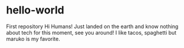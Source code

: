 # hello-world
First repository 
Hi Humans! 
Just landed on the earth and know nothing about tech for this moment, see you around! 
I like tacos, spaghetti but maruko is my favorite. 
